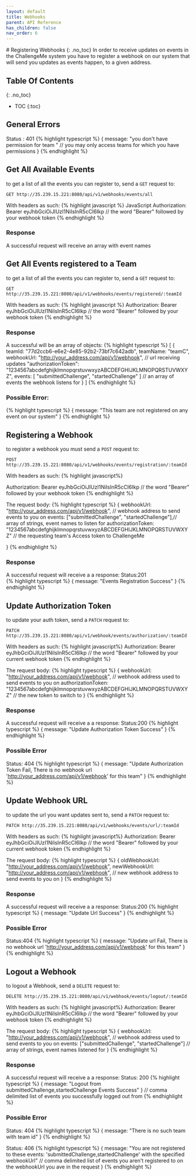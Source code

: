 ```yaml
---
layout: default
title: Webhooks
parent: API Reference
has_children: false
nav_order: 6
---
```

<link rel='stylesheet' href='teams.css'>
# Registering Webhooks
{: .no_toc}
In order to receive updates on events in the ChallengeMe system you have to register a webhook on our system that will send you updates as events happen, to a given address.

## Table Of Contents
{: .no_toc}
- TOC
{:toc}




## General Errors
Status : 401
{% highlight typescript %}
{
    message: "you don't have permission for team <teamId>" // you may only access teams for which you have permissions
}
{% endhighlight %}
## Get All Available Events 
to get a list of all the events you can register to, send a `GET` request to:
```
GET http://35.239.15.221:8080/api/v1/webhooks/events/all
```
With headers as such: 
{% highlight javascript %}
JavaScript
Authorization: Bearer eyJhbGciOiJIUzI1NiIsInR5cCI6Ikp // the word "Bearer" followed by your webhook token
{% endhighlight %}

### Response
A successful request will receive an array with event names


## Get All Events registered to a Team 
to get a list of all the events you can register to, send a `GET` request to:
```
GET http://35.239.15.221:8080/api/v1/webhooks/events/registered/:teamId
```
With headers as such: 
{% highlight javascript %}
Authorization: Bearer eyJhbGciOiJIUzI1NiIsInR5cCI6Ikp // the word "Bearer" followed by your webhook token
{% endhighlight %}

### Response
A successful will be an array of objects:
{% highlight typescript %}
[
    {
        teamId: "77d2ccb6-e6e2-4e85-92b2-73bf7c642adb", 
        teamName: "teamC",
        webhookUrl: "http://your_address.com/api/v1/webhook", // url receiving updates
        "authorizationToken": "1234567abcdefghijklmnopqrstuvwxyzABCDEFGHIJKLMNOPQRSTUVWXYZ", 
        events: [
            "submittedChallenge",
            "startedChallenge"
        ] // an array of events the webhook listens for
    }
]
{% endhighlight %}

### Possible Error:
{% highlight typescript %}
{
    message: "This team are not registered on any event on our system"
}
{% endhighlight %}


## Registering a Webhook
to register a webhook you must send a `POST` request to:
```
POST http://35.239.15.221:8080/api/v1/webhooks/events/registration/:teamId
```
With headers as such: 
{% highlight javascript%}

Authorization: Bearer eyJhbGciOiJIUzI1NiIsInR5cCI6Ikp // the word "Bearer" followed by your webhook token
{% endhighlight %}

The request body:
{% highlight typescript %}
{
    webhookUrl: "http://your_address.com/api/v1/webhook", 
    // webhook address to send events to you on
    events: ["submittedChallenge", "startedChallenge"],// array of strings, event names to listen for
    authorizationToken: "1234567abcdefghijklmnopqrstuvwxyzABCDEFGHIJKLMNOPQRSTUVWXYZ" 
    // the requesting team's Access token to ChallengeMe

}
{% endhighlight %}

### Response
A successful request will receive a a response:
Status:201  
{% highlight typescript %}
{
    message: "Events Registration Success"
}
{% endhighlight %}

## Update Authorization Token
to update your auth token, send a `PATCH` request to:
```
PATCH http://35.239.15.221:8080/api/v1/webhook/events/authorization/:teamId
```
With headers as such: 
{% highlight javascript%}
Authorization: Bearer eyJhbGciOiJIUzI1NiIsInR5cCI6Ikp // the word "Bearer" followed by your current webhook token
{% endhighlight %}

The request body:
{% highlight typescript %}
{
    webhookUrl: "http://your_address.com/api/v1/webhook", // webhook address used to send events to you on
    authorizationToken: "1234567abcdefghijklmnopqrstuvwxyzABCDEFGHIJKLMNOPQRSTUVWXYZ" // the new token to switch to
}
{% endhighlight %}

### Response
A successful request will receive a a response:
Status:200
{% highlight typescript %}
{
    message: "Update Authorization Token Success"
}
{% endhighlight %}

### Possible Error
Status: 404
{% highlight typescript %}
{
    message: "Update Authorization Token Fail, There is no webhook url 'http://your_address.com/api/v1/webhook' for this team"
}
{% endhighlight %}

## Update Webhook URL
to update the url you want updates sent to, send a `PATCH` request to:
```
PATCH http://35.239.15.221:8080/api/v1/webhooks/events/url/:teamId
```
With headers as such: 
{% highlight javascript%}
Authorization: Bearer eyJhbGciOiJIUzI1NiIsInR5cCI6Ikp // the word "Bearer" followed by your current webhook token
{% endhighlight %}

The request body:
{% highlight typescript %}
{
    oldWebhookUrl: "http://your_address.com/api/v1/webhook",
    newWebhookUrl: "http://your_address.com/api/v1/webhook", // new webhook address to send events to you on
}
{% endhighlight %}

### Response
A successful request will receive a a response:
Status:200
{% highlight typescript %}
{
    message: "Update Url Success"
}
{% endhighlight %}

### Possible Error
Status:404
{% highlight typescript %}
{
    message: "Update url Fail, There is no webhook url 'http://your_address.com/api/v1/webhook' for this team"
}
{% endhighlight %}



## Logout a Webhook
to logout a Webhook, send a `DELETE` request to:
```
DELETE http://35.239.15.221:8080/api/v1/webhook/events/logout/:teamId
```
With headers as such: 
{% highlight javascript%}
Authorization: Bearer eyJhbGciOiJIUzI1NiIsInR5cCI6Ikp // the word "Bearer" followed by your webhook token
{% endhighlight %}

The request body:
{% highlight typescript %}
{
    webhookUrl: "http://your_address.com/api/v1/webhook", // webhook address used to send events to you on
    events: ["submittedChallenge", "startedChallenge"] 
    // array of strings, event names listened for
}
{% endhighlight %}


### Response
A successful request will receive a a response:
Status: 200
{% highlight typescript %}
{
  message: "Logout from submittedChallenge,startedChallenge Events Success"
} // comma delimited list of events you successfully logged out from 
{% endhighlight %}

### Possible Error
Status: 404
{% highlight typescript %}
{
    message: "There is no such team with <wrongTeamId> team id"
}
{% endhighlight %}

Status: 406
{% highlight typescript %}
{
    message: "You are not registered to these events: 'submittedChallenge,startedChallenge' with the specified webhookUrl" 
    // comma delimited list of events you aren't registered to on the webhookUrl you ave in the request
}
{% endhighlight %}
